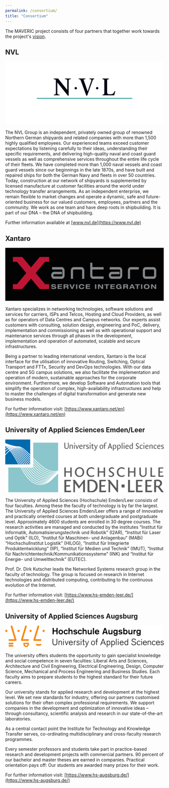 ```yaml
---
permalink: /consortium/
title: "Consortium"
---
```


The MAVERIC project consists of four partners that together work towards the project's [vision](/about/).

## NVL 

![NVL Logo](/assets/img/nvl_single_rgb_black_72dpi.png)

The NVL Group is an independent, privately owned group of renowned
Northern German shipyards and related companies with more than 1,500
highly qualified employees. Our experienced teams exceed customer
expectations by listening carefully to their ideas, understanding
their specific requirements, and delivering high-quality naval and
coast guard vessels as well as comprehensive services throughout the
entire life cycle of their fleets. We have completed more than 1,000
naval vessels and coast guard vessels since our beginnings in the late
1870s, and have built and repaired ships for both the German Navy and
fleets in over 50 countries. Today, construction at our network of
shipyards is supplemented by licensed manufacture at customer
facilities around the world under technology transfer arrangements. As
an independent enterprise, we remain flexible to market changes and
operate a dynamic, safe and future-oriented business for our valued
customers, employees, partners and the community. We work as one team
and have deep roots in shipbuilding. It is part of our DNA – the DNA
of shipbuilding.

Further information available at [www.nvl.de](https://www.nvl.de)

## Xantaro

![Xantaro Logo](/assets/img/xantaro.png)

Xantaro specializes in networking technologies, software solutions and services for carriers, ISPs and Telcos, Hosting and Cloud Providers, as well as for operators of Data Centres and Campus networks. Our experts assist customers with consulting, solution design, engineering and PoC, delivery, implementation and commissioning as well as with operational support and maintenance services through all phases in the development, implementation and operation of automated, scalable and secure infrastructures.

Being a partner to leading international vendors, Xantaro is the local interface for the utilisation of innovative Routing, Switching, Optical Transport and FTTx, Security and DevOps technologies. With our data centre and 5G campus solutions, we also facilitate the implementation and operation of modern, sustainable approaches for the corporate environment. Furthermore, we develop Software and Automation tools that simplify the operation of complex, high-availability infrastructures and help to master the challenges of digital transformation and generate new business models.
  
For further information visit: [https://www.xantaro.net/en](https://www.xantaro.net/en)

## University of Applied Sciences Emden/Leer

![HSE Logo](/assets/img/hse.png)

The University of Applied Sciences (Hochschule) Emden/Leer consists of four faculties. Among these the faculty of technology is by far the largest. The University of Applied Sciences Emden/Leer offers a range of innovative and practically oriented courses at both undergraduate and postgraduate level. Approximately 4600 students are enrolled in 30 degree courses. The research activities are managed and conducted by the institutes “Institut für Informatik, Automatisierungstechnik und Robotik” (I2AR), “Institut für Laser und Optik” (ILO), “Institut für Maschinen- und Anlagenbau“ (MABi) “HochschulInstitut Logistik” (HILOG), “Institut für Integrierte Produktentwicklung” (IIP), “Institut für Medien und Technik” (IMUT), “Institut für Nachrichtentechnik/Kommunikationssysteme” (INK) and “Institut für Energie- und Umwelttechnik” (EUTEC).

Prof. Dr. Dirk Kutscher leads the Networked Systems research group in the faculty of technology. The group is focused on research in Internet technologies and distributed computing, contributing to the continuous evolution of the Internet.

For further information visit: [https://www.hs-emden-leer.de/](https://www.hs-emden-leer.de/)


## University of Applied Sciences Augsburg

![HSA Logo](/assets/img/hsa.png)

The university offers students the opportunity to gain specialist knowledge and social competence in seven faculties: Liberal Arts and Sciences, Architecture and Civil Engineering, Electrical Engineering, Design, Computer Science, Mechanical and Process Engineering and Business Studies. Each faculty aims to prepare students to the highest standard for their future careers.

Our university stands for applied research and development at the highest level. We set new standards for industry, offering our partners customised solutions for their often complex professional requirements. We support companies in the development and optimization of innovative ideas – through consultancy, scientific analysis and research in our state-of-the-art laboratories.

As a central contact point the Institute for Technology and Knowledge Transfer serves, co-ordinating multidisciplinary and cross-faculty research programmes.

Every semester professors and students take part in practice-based research and development projects with commercial partners. 90 percent of our bachelor and master theses are earned in companies. Practical orientation pays off: Our students are awarded many prizes for their work.

For further information visit: [https://www.hs-augsburg.de/](https://www.hs-augsburg.de/)
